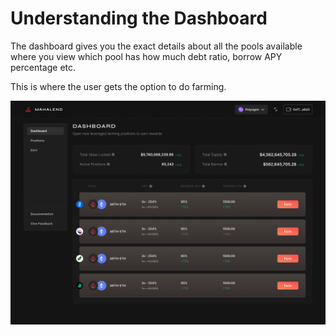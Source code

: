 # Understanding the Dashboard

The dashboard gives you the exact details about all the pools available where you view which pool has how much debt ratio, borrow APY percentage etc.&#x20;

This is where the user gets the option to do farming.&#x20;

![The dashboard gives you details about all the pools available.](<.gitbook/assets/Desktop (1).png>)

